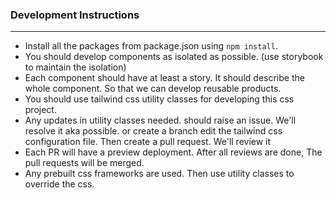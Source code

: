 ### Development Instructions

---
- Install all the packages from package.json using `npm install`.
- You should develop components as isolated as possible. (use storybook to maintain the isolation)
- Each component should have at least a story. It should describe the whole component. So that we can develop reusable products.
- You should use tailwind css utility classes for developing this css project.
- Any updates in utility classes needed. should raise an issue. We'll resolve it aka possible. or create a branch edit the tailwind css configuration file. Then create a pull request. We'll review it 
- Each PR will have a preview deployment. After all reviews are done, The pull requests will be merged.
- Any prebuilt css frameworks are used. Then use utility classes to override the css.
